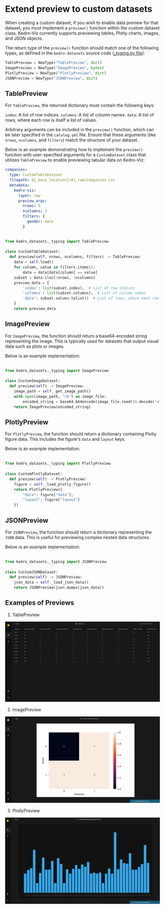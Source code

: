 # Extend preview to custom datasets

When creating a custom dataset, if you wish to enable data preview for that dataset, you must implement a `preview()` function within the custom dataset class. Kedro-Viz currently supports previewing tables, Plotly charts, images, and JSON objects.

The return type of the `preview()` function should match one of the following types, as defined in the `kedro-datasets` source code ([_typing.py file](https://github.com/kedro-org/kedro-plugins/blob/main/kedro-datasets/kedro_datasets/_typing.py)):

```python
TablePreview = NewType("TablePreview", dict)
ImagePreview = NewType("ImagePreview", bytes)
PlotlyPreview = NewType("PlotlyPreview", dict)
JSONPreview = NewType("JSONPreview", dict)
```

## TablePreview
For `TablePreview`, the returned dictionary must contain the following keys:

`index`: A list of row indices.
`columns`: A list of column names.
`data`: A list of rows, where each row is itself a list of values.

Arbitrary arguments can be included in the `preview()` function, which can be later specified in the `catalog.yml` file. Ensure that these arguments (like `nrows`, `ncolumns`, and `filters`) match the structure of your dataset.

Below is an example demonstrating how to implement the `preview()` function with user-specified arguments for a `CustomDataset` class that utilizes `TablePreview` to enable previewing tabular data on Kedro-Viz:

```yaml 
companies:
  type: CustomTableDataset
  filepath: ${_base_location}/01_raw/companies.csv
  metadata:
    kedro-viz:
      layer: raw
      preview_args:
        nrows: 5
        ncolumns: 2 
        filters: {
          gender: male 
        } 
```

```python 

from kedro_datasets._typing import TablePreview

class CustomTableDataset:
  def preview(self, nrows, ncolumns, filters) -> TablePreview:
    data = self.load()
    for column, value in filters.items():
        data = data[data[column] == value]
    subset = data.iloc[:nrows, :ncolumns]
    preview_data = {
        'index': list(subset.index),  # List of row indices
        'columns': list(subset.columns),  # List of column names
        'data': subset.values.tolist()  # List of rows, where each row is a list of values
    }
    return preview_data
```

## ImagePreview
For `ImagePreview`, the function should return a base64-encoded string representing the image. This is typically used for datasets that output visual data such as plots or images.

Below is an example implementation:

```python

from kedro_datasets._typing import ImagePreview

class CustomImageDataset:
  def preview(self) -> ImagePreview:
    image_path = self._get_image_path()
    with open(image_path, "rb") as image_file:
        encoded_string = base64.b64encode(image_file.read()).decode('utf-8')
    return ImagePreview(encoded_string)
```

## PlotlyPreview
For `PlotlyPreview`, the function should return a dictionary containing Plotly figure data. This includes the figure's `data` and `layout` keys.

Below is an example implementation:

```python

from kedro_datasets._typing import PlotlyPreview

class CustomPlotlyDataset:
  def preview(self) -> PlotlyPreview:
    figure = self._load_plotly_figure()
    return PlotlyPreview({
        "data": figure["data"],
        "layout": figure["layout"]
    })
```

## JSONPreview
For `JSONPreview`, the function should return a dictionary representing the `JSON` data. This is useful for previewing complex nested data structures.

Below is an example implementation:

```python

from kedro_datasets._typing import JSONPreview

class CustomJSONDataset:
  def preview(self) -> JSONPreview:
    json_data = self._load_json_data()
    return JSONPreview(json.dumps(json_data))
```

## Examples of Previews

1. TablePreview 

![](./images/preview_datasets_expanded.png)


2. ImagePreview

![](./images/pipeline_visualisation_matplotlib_expand.png)


3. PlotlyPreview

![](./images/pipeline_visualisation_plotly_expand_1.png)




